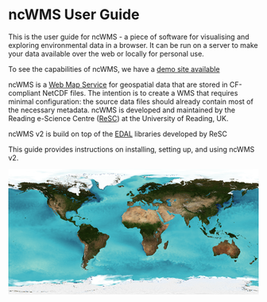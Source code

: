 # ncWMS User Guide

This is the user guide for ncWMS - a piece of software for visualising and exploring environmental data in a browser. It can be run on a server to make your data available over the web or locally for personal use.

To see the capabilities of ncWMS, we have a [demo site available](http://godiva.rdg.ac.uk/ncWMS2/Godiva3.html)

ncWMS is a [Web Map Service](https://en.wikipedia.org/wiki/Web_Map_Service) for geospatial data that are stored in CF-compliant NetCDF files. The intention is to create a WMS that requires minimal configuration: the source data files should already contain most of the necessary metadata. ncWMS is developed and maintained by the Reading e-Science Centre ([ReSC](http://www.met.reading.ac.uk/resc/home/)) at the University of Reading, UK.

ncWMS v2 is build on top of the [EDAL](../edal/README.md) libraries developed by ReSC

This guide provides instructions on installing, setting up, and using ncWMS v2.

![Global sea-surface temperature created by EDAL libraries](images/sst.png)
